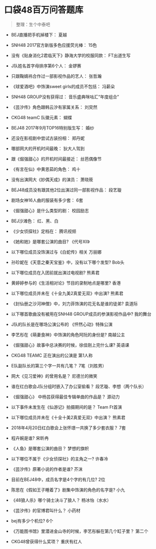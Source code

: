 # 口袋48百万问答题库 #

> 整理：生个中泰吧

* BEJ直播把手机掉楼下：
夏越

* SNH48 2017官方新版多色应援荧光棒：
15色

* 没有《贴身消化2君临天下》静海大学的校服同款：
FT出道生写

* J队姓名首字母排序第6个人：
金锣赛

* 只跟鞠婧祎合作过一部影视作品的艺人：
张哲瀚

* 《球爱酒吧》中饰演sweet girls的成员不包括：
冯薪朵

* SNH48 GROUP没有获得过：
音乐盛典咪咕汇“年度组合”

* 《芸汐传》角色跟韩云汐有家属关系：
刘炅然

* CKG48 teamC 队徽元素：
蝴蝶

* BEJ48 2017年9月TOP16特别版生写：
婚纱

* 还没在影视剧中尝试古装扮相：
郑丹妮

* 哪部网大的开机时间最晚：
狄大人驾到

* 跟《倔强甜心》的开机时间最接近：
丝芭偶像节

* 《有言在仙》中黄恩茹的角色：
鸡十

* 没有出演网大《妙偶天成》的演员：
萧晓筱

* BEJ48成员没有跟其他2位出演过同一部影视作品：
段艺璇

* 剧场女神16人曲的服装有多少套：
6套

* 《倔强甜心》是什么类型的剧：
校园励志

* BEJ沙滩色：
红、黑、白

* 《少女侦探社》定档在：
腾讯视频

* 《她和她》是哪套公演的曲目?
《代号XII》

* 以下哪位成员没饰演过与《白蛇传》相关
万丽娜

* 孙珍妮在《天意之秦天宝鉴》中，没有以下哪个发型?
Bob头

* 以下哪位成员在入团前就出演过电视剧?
熊素君

* 黄婷婷参与的《生活相对论》节目的录制地点是哪里?
香港

* 以下哪位成员并未在《十全九美2真爱无双》中出演?
熊素君

* 《封仙册之沙河神僧》中，刘力菲饰演的花无名是谁的徒弟?
袁道际

* 以下哪首歌曲没有被用在SNH48 GROUP成员的参演影视作品中?
我的舞台

* J队的队长是在哪场公演公布的
《怦然心动》特殊公演

* 李艺彤在《萌妻食神》中饰演的角色阿阮的身份是?
南越公主

* 《倔强甜心》故事中总决赛的时候，徐佳刚上完什么课?
英语课

* CKG48 TEAMC 正在演出的公演是
第1人称

* E队副队长的第三个字一共有几笔？
7笔（刘胜男）

* 网大《见习爱神》的曾用名是？
尼德兰的微笑

* 谁在红白歌会J队分组时嵌入了办公室偷看？
段艺璇、李想（两个队长）

* 《倔强甜心》 中杨芸获得最佳专辑单曲的作品是？
源动力

* 以下事件未发生在《仙游记》拍摄期间的是？
Team Ft首演

* 以下哪位成员并未在《十全十美2真爱无双》中出演？
熊素君

* 2018年4月20日红白歌会上张怀璟一共换了多少套衣服？
7套

* 程卉婉是谁?
宋昕冉

* 《人鱼》是哪套公演的曲目？
梦想的旗帜

* 以下哪位不属于《少女侦探社》的主角之一?
许春冷

* 《芸汐传》原著小说的作者是谁?
芥沫

* 目前在BEJ48中，成员名字是4个字的有几位?
2位

* 陈思在《假如王子睡着了》剧集中饰演的角色的名字是?
小九

* 《48狼人杀》哪个骑士决斗了狼人？
杨冰怡（水水）

* 《芸汐传》的官博君叫什么？
小药材

* bej有多少个机位?
6个

* 《万能图书馆》里潜进金山寺的时候，李艺彤躲在第几个缸子里？
第二个

* CKG48曾获得什么奖项？
重庆有红人